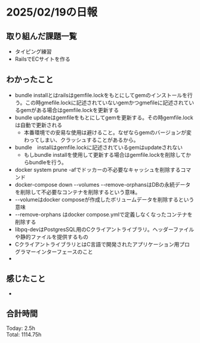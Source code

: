 # 2025/02/19の日報
## 取り組んだ課題一覧
* タイピング練習
*  RailsでECサイトを作る
## わかったこと
* bundle installとはrailsはgemfile.lockをもとにしてgemのインストールを行う。この時gmefile.lockに記述されていないgemかつgmefileに記述されているgemがある場合はgemfile.lockを更新する
* bundle updateはgemfileをもとにしてgemを更新する。その時gemfile.lockは自動で更新される
  *  本番環境での安易な使用は避けること。なぜならgemのバージョンが変わってしまい、クラッシュすることがあるから。
* bundle　installはgemfile.lockに記述されているgemはupdateされない
  *  もしbundle installを使用して更新する場合はgemfile.lockを削除してからbundleを行う。
*  docker system prune -afでドッカーの不必要なキャッシュを削除するコマンド
*  docker-compose down --volumes --remove-orphansはDBの永続データを削除して不必要なコンテナを削除するという意味。
  *  --volumeはdocker composeが作成したボリュームデータを削除するという意味
  *  --remove-orphans はdocker compose.ymlで定義しなくなったコンテナを削除する
*  libpq-devはPostgresSQL用のCクライアントライブラリ。ヘッダーファイルや静的ファイルを提供するもの
  *  CクライアントライブラリとはC言語で開発されたアプリケーション用プログラマーインターフェースのこと
*          
## 感じたこと
* 
## 合計時間 
Today: 2.5h<br>
Total: 1114.75h
